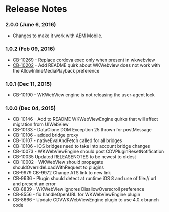 <!--
#
# Licensed to the Apache Software Foundation (ASF) under one
# or more contributor license agreements.  See the NOTICE file
# distributed with this work for additional information
# regarding copyright ownership.  The ASF licenses this file
# to you under the Apache License, Version 2.0 (the
# "License"); you may not use this file except in compliance
# with the License.  You may obtain a copy of the License at
# 
# http://www.apache.org/licenses/LICENSE-2.0
# 
# Unless required by applicable law or agreed to in writing,
# software distributed under the License is distributed on an
# "AS IS" BASIS, WITHOUT WARRANTIES OR CONDITIONS OF ANY
#  KIND, either express or implied.  See the License for the
# specific language governing permissions and limitations
# under the License.
#
-->

# Release Notes

### 2.0.0 (June 6, 2016)
* Changes to make it work with AEM Mobile.

### 1.0.2 (Feb 09, 2016)
* [CB-10269](https://issues.apache.org/jira/browse/CB-10269) - Replace cordova exec only when present in wkwebview
* [CB-10202](https://issues.apache.org/jira/browse/CB-10202) - Add README quirk about WKWebview does not work with the AllowInlineMediaPlayback preference


### 1.0.1 (Dec 11, 2015)

* CB-10190 - WKWebView engine is not releasing the user-agent lock

### 1.0.0 (Dec 04, 2015)

* CB-10146 - Add to README WKWebViewEngine quirks that will affect migration from UIWebView
* CB-10133 - DataClone DOM Exception 25 thrown for postMessage
* CB-10106 - added bridge proxy
* CB-10107 - nativeEvalAndFetch called for all bridges
* CB-10106 - iOS bridges need to take into account bridge changes
* CB-10073 - WKWebViewEngine should post CDVPluginResetNotification
* CB-10035 Updated RELEASENOTES to be newest to oldest
* CB-10002 - WKWebView should propagate shouldOverrideLoadWithRequest to plugins
* CB-9979 CB-9972 Change ATS link to new link
* CB-9636 - Plugin should detect at runtime iOS 8 and use of file:// url and present an error
* CB-8839 - WKWebView ignores DisallowOverscroll preference
* CB-8556 - fix handleOpenURL for WKWebViewEngine plugin
* CB-8666 - Update CDVWKWebViewEngine plugin to use 4.0.x branch code


